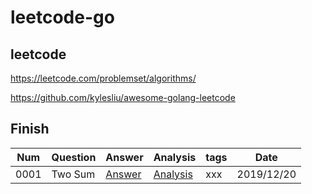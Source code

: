 # leetcode-go

## leetcode
https://leetcode.com/problemset/algorithms/

https://github.com/kylesliu/awesome-golang-leetcode

## Finish
Num | Question | Answer | Analysis | tags | Date
-|-|-|-|-|-
0001 | Two Sum | [Answer](/Answer/0001TwoSum.md) | [Analysis](/Analysis/0001TwoSum.go) | xxx | 2019/12/20
